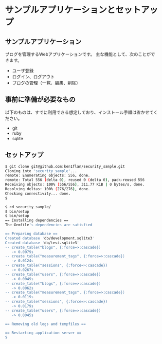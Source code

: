 # サンプルアプリケーションとセットアップ

## サンプルアプリケーション

ブログを管理するWebアプリケーションです。
主な機能として、次のことができます。

* ユーザ登録
* ログイン、ログアウト
* ブログの管理（一覧、編集、削除）

## 事前に準備が必要なもの

以下のものは、すでに利用できる想定しており、インストール手順は省かせてください。

* git
* ruby
* sqlite

## セットアップ

```bash
$ git clone git@github.com:ken1flan/security_sample.git
Cloning into 'security_sample'...
remote: Enumerating objects: 556, done.
remote: Total 556 (delta 0), reused 0 (delta 0), pack-reused 556
Receiving objects: 100% (556/556), 311.77 KiB | 0 bytes/s, done.
Resolving deltas: 100% (276/276), done.
Checking connectivity... done.
$
```

```bash
$ cd security_sample/
$ bin/setup
$ bin/setup
== Installing dependencies ==
The Gemfile's dependencies are satisfied

== Preparing database ==
Created database 'db/development.sqlite3'
Created database 'db/test.sqlite3'
-- create_table("blogs", {:force=>:cascade})
   -> 0.0079s
-- create_table("measurement_tags", {:force=>:cascade})
   -> 0.0124s
-- create_table("sessions", {:force=>:cascade})
   -> 0.0267s
-- create_table("users", {:force=>:cascade})
   -> 0.0049s
-- create_table("blogs", {:force=>:cascade})
   -> 0.0062s
-- create_table("measurement_tags", {:force=>:cascade})
   -> 0.0119s
-- create_table("sessions", {:force=>:cascade})
   -> 0.0179s
-- create_table("users", {:force=>:cascade})
   -> 0.0045s

== Removing old logs and tempfiles ==

== Restarting application server ==
$
```
